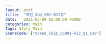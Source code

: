 ```yaml
---
layout: post
title:  "메인_회상_001~012장"
date:   2021-03-09 02:00:00 +0000
categories: Main
Tags: Story Main
SceneCode: ["scene_skip_cp001-012_q1_s10"]
---
```

